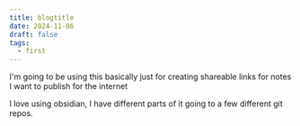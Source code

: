 ```yaml
---
title: blogtitle
date: 2024-11-06
draft: false
tags:
  - first
---
```

I'm going to be using this basically just for creating shareable links for notes I want to publish for the internet

I love using obsidian, I have different parts of it going to a few different git repos. 

